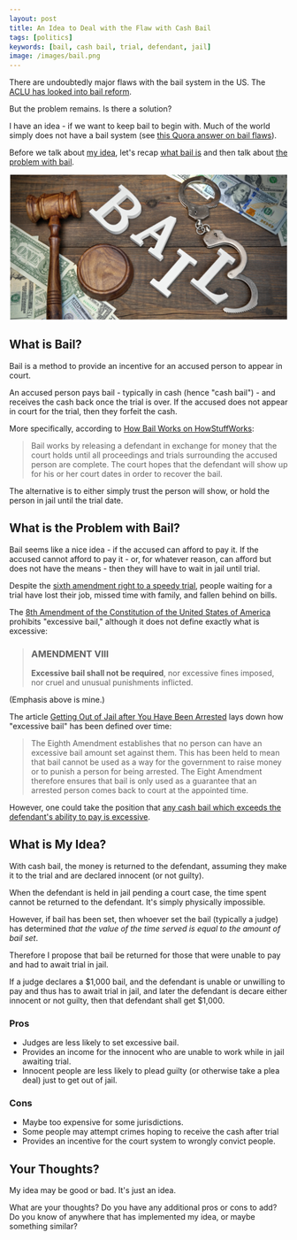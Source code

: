 ```yaml
---
layout: post
title: An Idea to Deal with the Flaw with Cash Bail
tags: [politics]
keywords: [bail, cash bail, trial, defendant, jail]
image: /images/bail.png
---
```


There are undoubtedly major flaws with the bail system in the US. The [ACLU has looked into bail reform](https://www.aclu.org/issues/smart-justice/bail-reform).

But the problem remains. Is there a solution?

I have an idea - if we want to keep bail to begin with. Much of the world simply does not have a bail system (see [this Quora answer on bail flaws](https://www.quora.com/What-are-some-major-flaws-with-the-bail-system-across-the-world/answer/Steven-Haddock)).

Before we talk about [my idea](#what-is-my-idea), let's recap [what bail is](#what-is-bail) and then talk about [the problem with bail](#what-is-the-problem-with-bail).

![Cash bail cover image](/images/bail.png)

## What is Bail?

Bail is a method to provide an incentive for an accused person to appear in court.

An accused person pays bail - typically in cash (hence "cash bail") - and receives the cash back once the trial is over. If the accused does not appear in court for the trial, then they forfeit the cash.

More specifically, according to [How Bail Works on HowStuffWorks](https://money.howstuffworks.com/bail.htm):

> Bail works by releasing a defendant in exchange for money that the court holds until all proceedings and trials surrounding the accused person are complete. The court hopes that the defendant will show up for his or her court dates in order to recover the bail.

The alternative is to either simply trust the person will show, or hold the person in jail until the trial date.

## What is the Problem with Bail?

Bail seems like a nice idea - if the accused can afford to pay it. If the accused cannot afford to pay it - or, for whatever reason, can afford but does not have the means - then they will have to wait in jail until trial.

Despite the [sixth amendment right to a speedy trial](https://en.wikipedia.org/wiki/Speedy_Trial_Clause), people waiting for a trial have lost their job, missed time with family, and fallen behind on bills.

The [8th Amendment of the Constitution of the United States of America](https://www.constituteproject.org/constitution/United_States_of_America_1992#153) prohibits "excessive bail," although it does not define exactly what is excessive:

> ### AMENDMENT VIII
>
> **Excessive bail shall not be required**, nor excessive fines imposed, nor cruel and unusual punishments inflicted.

(Emphasis above is mine.)

The article [Getting Out of Jail after You Have Been Arrested](https://criminal.findlaw.com/criminal-procedure/getting-out-of-jail-after-you-have-been-arrested.html) lays down how "excessive bail" has been defined over time:

> The Eighth Amendment establishes that no person can have an excessive bail amount set against them. This has been held to mean that bail cannot be used as a way for the government to raise money or to punish a person for being arrested. The Eight Amendment therefore ensures that bail is only used as a guarantee that an arrested person comes back to court at the appointed time.

However, one could take the position that [any cash bail which exceeds the defendant's ability to pay is excessive](https://libertyinjustice.blogspot.com/2018/10/cash-bail.html).

## What is My Idea?

With cash bail, the money is returned to the defendant, assuming they make it to the trial and are declared innocent (or not guilty).

When the defendant is held in jail pending a court case, the time spent cannot be returned to the defendant. It's simply physically impossible.

However, if bail has been set, then whoever set the bail (typically a judge) has determined *that the value of the time served is equal to the amount of bail set*.

Therefore I propose that bail be returned for those that were unable to pay and had to await trial in jail.

If a judge declares a $1,000 bail, and the defendant is unable or unwilling to pay and thus has to await trial in jail, and later the defendant is decare either innocent or not guilty, then that defendant shall get $1,000.

### Pros

* Judges are less likely to set excessive bail.
* Provides an income for the innocent who are unable to work while in jail awaiting trial.
* Innocent people are less likely to plead guilty (or otherwise take a plea deal) just to get out of jail.

### Cons

* Maybe too expensive for some jurisdictions.
* Some people may attempt crimes hoping to receive the cash after trial
* Provides an incentive for the court system to wrongly convict people.

## Your Thoughts?

My idea may be good or bad. It's just an idea.

What are your thoughts? Do you have any additional pros or cons to add? Do you know of anywhere that has implemented my idea, or maybe something similar?